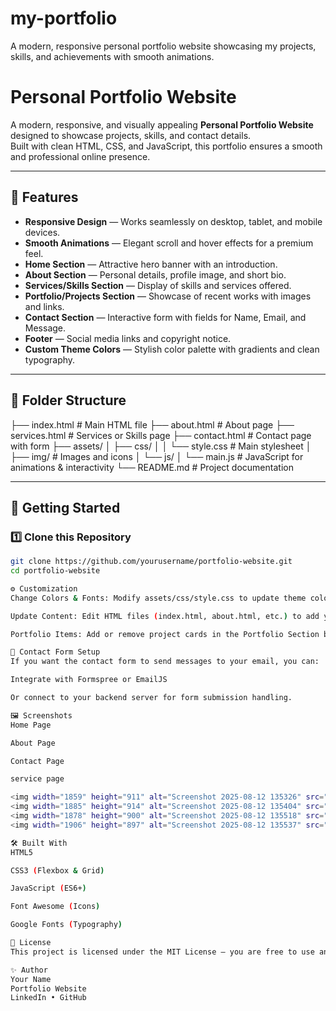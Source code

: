 # my-portfolio
A modern, responsive personal portfolio website showcasing my projects, skills, and achievements with smooth animations.
# Personal Portfolio Website

A modern, responsive, and visually appealing **Personal Portfolio Website** designed to showcase projects, skills, and contact details.  
Built with clean HTML, CSS, and JavaScript, this portfolio ensures a smooth and professional online presence.

---

## 🌟 Features

- **Responsive Design** — Works seamlessly on desktop, tablet, and mobile devices.
- **Smooth Animations** — Elegant scroll and hover effects for a premium feel.
- **Home Section** — Attractive hero banner with an introduction.
- **About Section** — Personal details, profile image, and short bio.
- **Services/Skills Section** — Display of skills and services offered.
- **Portfolio/Projects Section** — Showcase of recent works with images and links.
- **Contact Section** — Interactive form with fields for Name, Email, and Message.
- **Footer** — Social media links and copyright notice.
- **Custom Theme Colors** — Stylish color palette with gradients and clean typography.

---

## 📂 Folder Structure

├── index.html # Main HTML file
├── about.html # About page
├── services.html # Services or Skills page
├── contact.html # Contact page with form
├── assets/
│ ├── css/
│ │ └── style.css # Main stylesheet
│ ├── img/ # Images and icons
│ └── js/
│ └── main.js # JavaScript for animations & interactivity
└── README.md # Project documentation


---

## 🚀 Getting Started

### 1️⃣ Clone this Repository
```bash
git clone https://github.com/yourusername/portfolio-website.git
cd portfolio-website

⚙️ Customization
Change Colors & Fonts: Modify assets/css/style.css to update theme colors and fonts.

Update Content: Edit HTML files (index.html, about.html, etc.) to add your own text, images, and links.

Portfolio Items: Add or remove project cards in the Portfolio Section by editing index.html.

📧 Contact Form Setup
If you want the contact form to send messages to your email, you can:

Integrate with Formspree or EmailJS

Or connect to your backend server for form submission handling.

🖼 Screenshots
Home Page

About Page

Contact Page

service page

<img width="1859" height="911" alt="Screenshot 2025-08-12 135326" src="https://github.com/user-attachments/assets/99ededf0-10ca-4095-ae5e-7e20a2cec20c" />
<img width="1885" height="914" alt="Screenshot 2025-08-12 135404" src="https://github.com/user-attachments/assets/abcc2057-bf69-4077-bb54-2919822c6f71" />
<img width="1878" height="900" alt="Screenshot 2025-08-12 135518" src="https://github.com/user-attachments/assets/7e74bdad-8a31-4908-bf5f-dc463b37444e" />
<img width="1906" height="897" alt="Screenshot 2025-08-12 135537" src="https://github.com/user-attachments/assets/5b3c1472-c923-4dd6-be9a-a677987c83d6" />

🛠 Built With
HTML5

CSS3 (Flexbox & Grid)

JavaScript (ES6+)

Font Awesome (Icons)

Google Fonts (Typography)

📄 License
This project is licensed under the MIT License — you are free to use and modify it for personal or commercial purposes.

✨ Author
Your Name
Portfolio Website
LinkedIn • GitHub






